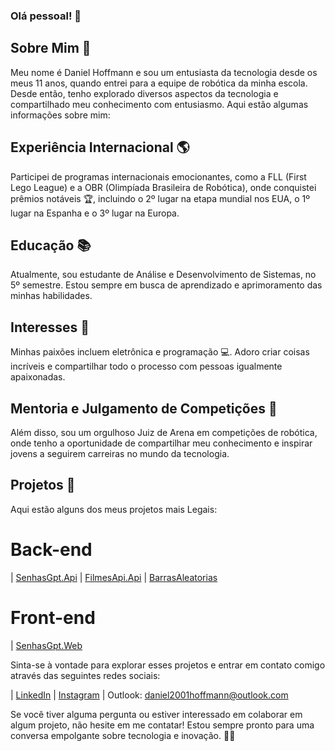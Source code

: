 ### Olá pessoal! 👋

## Sobre Mim 🚀
Meu nome é Daniel Hoffmann e sou um entusiasta da tecnologia desde os meus 11 anos, quando entrei para a equipe de robótica da minha escola. Desde então, tenho explorado diversos aspectos da tecnologia e compartilhado meu conhecimento com entusiasmo. Aqui estão algumas informações sobre mim:

## Experiência Internacional 🌎
Participei de programas internacionais emocionantes, como a FLL (First Lego League) e a OBR (Olimpíada Brasileira de Robótica), onde conquistei prêmios notáveis 🏆, incluindo o 2º lugar na etapa mundial nos EUA, o 1º lugar na Espanha e o 3º lugar na Europa.

## Educação 📚
Atualmente, sou estudante de Análise e Desenvolvimento de Sistemas, no 5º semestre. Estou sempre em busca de aprendizado e aprimoramento das minhas habilidades.

## Interesses 🌟
Minhas paixões incluem eletrônica e programação 💻. Adoro criar coisas incríveis e compartilhar todo o processo com pessoas igualmente apaixonadas.

## Mentoria e Julgamento de Competições 🤖
Além disso, sou um orgulhoso Juiz de Arena em competições de robótica, onde tenho a oportunidade de compartilhar meu conhecimento e inspirar jovens a seguirem carreiras no mundo da tecnologia.

## Projetos 🚀
Aqui estão alguns dos meus projetos mais Legais:
# Back-end
| [SenhasGpt.Api](https://github.com/DanielHoffmannO/SenhasGpt.Api) 
| [FilmesApi.Api](https://github.com/DanielHoffmannO/FilmesApi) 
| [BarrasAleatorias](https://github.com/DanielHoffmannO/BarrasAleatorias)

# Front-end
| [SenhasGpt.Web](https://github.com/DanielHoffmannO/SenhasGpt.Web) 

Sinta-se à vontade para explorar esses projetos e entrar em contato comigo através das seguintes redes sociais:

| [LinkedIn](https://www.linkedin.com/in/daniel-hoffmann-bonicio/) 
| [Instagram](https://www.instagram.com/daniel_hoffmann.b/) 
| Outlook: daniel2001hoffmann@outlook.com

Se você tiver alguma pergunta ou estiver interessado em colaborar em algum projeto, não hesite em me contatar! Estou sempre pronto para uma conversa empolgante sobre tecnologia e inovação. 💬✨
